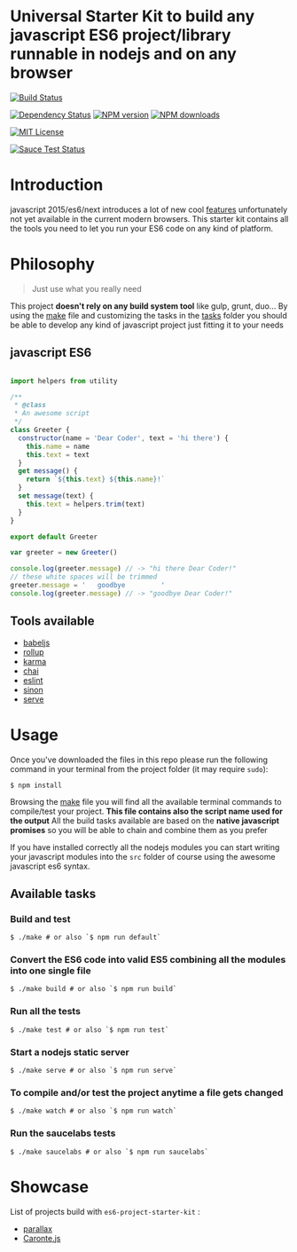 Universal Starter Kit to build any javascript ES6 project/library runnable in nodejs and on any browser
====================

[![Build Status][travis-image]][travis-url]

[![Dependency Status][gemnasium-image]][gemnasium-url]
[![NPM version][npm-version-image]][npm-url]
[![NPM downloads][npm-downloads-image]][npm-url]

[![MIT License][license-image]][license-url]

[![Sauce Test Status][saucelabs-image]][saucelabs-url]


# Introduction

javascript 2015/es6/next introduces a lot of new cool [features](https://babeljs.io/features.html) unfortunately not yet available in the current modern browsers. This starter kit contains all the tools you need to let you run your ES6 code on any kind of platform.

# Philosophy

> Just use what you really need

This project __doesn't rely on any build system tool__ like gulp, grunt, duo...
By using the [make](make) file and customizing the tasks in the [tasks](tasks) folder you should be able to develop any kind of javascript project just fitting it to your needs

## javascript ES6

```javascript

import helpers from utility

/**
 * @class
 * An awesome script
 */
class Greeter {
  constructor(name = 'Dear Coder', text = 'hi there') {
    this.name = name
    this.text = text
  }
  get message() {
    return `${this.text} ${this.name}!`
  }
  set message(text) {
    this.text = helpers.trim(text)
  }
}

export default Greeter
```

```javascript
var greeter = new Greeter()

console.log(greeter.message) // -> "hi there Dear Coder!"
// these white spaces will be trimmed
greeter.message = '   goodbye         '
console.log(greeter.message) // -> "goodbye Dear Coder!"

```


## Tools available

- [babeljs](https://babeljs.io/)
- [rollup](https://github.com/rollup/rollup)
- [karma](https://github.com/karma-runner/karma)
- [chai](https://github.com/chaijs/chai)
- [eslint](https://github.com/eslint/eslint)
- [sinon](https://github.com/cjohansen/Sinon.JS)
- [serve](https://github.com/tj/serve)

# Usage

Once you've downloaded the files in this repo please run the following command in your terminal from the project folder (it may require `sudo`):

```shell
$ npm install
```

Browsing the [make](make) file you will find all the available terminal commands to compile/test your project. __This file contains also the script name used for the output__
All the build tasks available are based on the __native javascript promises__ so you will be able to chain and combine them as you prefer

If you have installed correctly all the nodejs modules you can start writing your javascript modules into the `src` folder of course using the awesome javascript es6 syntax.

## Available tasks

### Build and test
```shell
$ ./make # or also `$ npm run default`
```

### Convert the ES6 code into valid ES5 combining all the modules into one single file
```shell
$ ./make build # or also `$ npm run build`
```

### Run all the tests
```shell
$ ./make test # or also `$ npm run test`
```

### Start a nodejs static server
```shell
$ ./make serve # or also `$ npm run serve`
```

### To compile and/or test the project anytime a file gets changed
```shell
$ ./make watch # or also `$ npm run watch`
```

### Run the saucelabs tests
```shell
$ ./make saucelabs # or also `$ npm run saucelabs`
```

# Showcase

List of projects build with `es6-project-starter-kit` :

- [parallax](https://github.com/GianlucaGuarini/parallax)
- [Caronte.js](https://github.com/GianlucaGuarini/Caronte.js)

[npm-url]: https://npmjs.org/package/es6-project-starter-kit
[npm-version-image]: http://img.shields.io/npm/v/es6-project-starter-kit.svg?style=flat-square
[npm-downloads-image]: http://img.shields.io/npm/dm/es6-project-starter-kit.svg?style=flat-square

[gemnasium-image]: https://img.shields.io/gemnasium/GianlucaGuarini/es6-project-starter-kit.svg?style=flat-square
[gemnasium-url]: https://gemnasium.com/GianlucaGuarini/es6-project-starter-kit

[travis-url]:https://travis-ci.org/GianlucaGuarini/es6-project-starter-kit
[travis-image]: https://img.shields.io/travis/GianlucaGuarini/es6-project-starter-kit.svg?style=flat-square

[saucelabs-image]:https://saucelabs.com/browser-matrix/es6-project-starter-kit.svg
[saucelabs-url]:https://saucelabs.com/u/es6-project-starter-kit

[saucelabs-image]:https://saucelabs.com/browser-matrix/es6projectstarterkit.svg
[saucelabs-url]:https://saucelabs.com/u/es6projectstarterkit

[license-url]: LICENSE
[license-image]: http://img.shields.io/badge/license-MIT-000000.svg?style=flat-square

